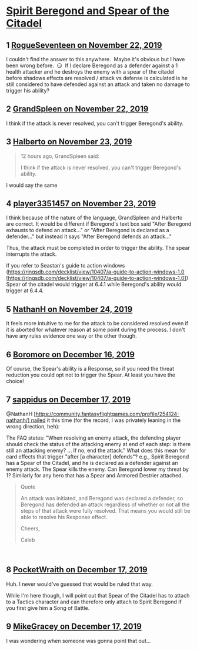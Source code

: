 # [Spirit Beregond and Spear of the Citadel](https://community.fantasyflightgames.com/topic/302622-spirit-beregond-and-spear-of-the-citadel/)

## 1 [RogueSeventeen on November 22, 2019](https://community.fantasyflightgames.com/topic/302622-spirit-beregond-and-spear-of-the-citadel/?do=findComment&comment=3835220)

I couldn't find the answer to this anywhere.  Maybe it's obvious but I have been wrong before.  😏  If I declare Beregond as a defender against a 1 health attacker and he destroys the enemy with a spear of the citadel before shadows effects are resolved / attack vs defense is calculated is he still considered to have defended against an attack and taken no damage to trigger his ability?

## 2 [GrandSpleen on November 22, 2019](https://community.fantasyflightgames.com/topic/302622-spirit-beregond-and-spear-of-the-citadel/?do=findComment&comment=3835274)

I think if the attack is never resolved, you can't trigger Beregond's ability. 

## 3 [Halberto on November 23, 2019](https://community.fantasyflightgames.com/topic/302622-spirit-beregond-and-spear-of-the-citadel/?do=findComment&comment=3835496)

> 12 hours ago, GrandSpleen said:
> 
> I think if the attack is never resolved, you can't trigger Beregond's ability. 

I would say the same

## 4 [player3351457 on November 23, 2019](https://community.fantasyflightgames.com/topic/302622-spirit-beregond-and-spear-of-the-citadel/?do=findComment&comment=3835540)

I think because of the nature of the language, GrandSpleen and Halberto are correct. It would be different if Beregond's text box said "After Beregond exhausts to defend an attack..." or "After Beregond is declared as a defender..." but instead it says "After Beregond defends an attack..."

Thus, the attack must be completed in order to trigger the ability. The spear interrupts the attack. 

If you refer to Seastan's guide to action windows (https://ringsdb.com/decklist/view/10407/a-guide-to-action-windows-1.0 [https://ringsdb.com/decklist/view/10407/a-guide-to-action-windows-1.0]) Spear of the citadel would trigger at 6.4.1 while Beregond's ability would trigger at 6.4.4.

## 5 [NathanH on November 24, 2019](https://community.fantasyflightgames.com/topic/302622-spirit-beregond-and-spear-of-the-citadel/?do=findComment&comment=3835770)

It feels more intuitive to me for the attack to be considered resolved even if it is aborted for whatever reason at some point during the process. I don't have any rules evidence one way or the other though.

## 6 [Boromore on December 16, 2019](https://community.fantasyflightgames.com/topic/302622-spirit-beregond-and-spear-of-the-citadel/?do=findComment&comment=3849876)

Of course, the Spear's ability is a Response, so if you need the threat reduction you could opt not to trigger the Spear. At least you have the choice!

## 7 [sappidus on December 17, 2019](https://community.fantasyflightgames.com/topic/302622-spirit-beregond-and-spear-of-the-citadel/?do=findComment&comment=3850342)

@NathanH [https://community.fantasyflightgames.com/profile/254124-nathanh/] nailed it this time (for the record, I was privately leaning in the wrong direction, heh):

The FAQ states: "When resolving an enemy attack, the defending player should check the status of the attacking enemy at end of each step: is there still an attacking enemy? ... If no, end the attack." What does this mean for card effects that trigger "after [a character] defends"? e.g., Spirit Beregond has a Spear of the Citadel, and he is declared as a defender against an enemy attack. The Spear kills the enemy. Can Beregond lower my threat by 1? Similarly for any hero that has a Spear and Armored Destrier attached.

> Quote
> 
> An attack was initiated, and Beregond was declared a defender, so Beregond has defended an attack regardless of whether or not all the steps of that attack were fully resolved. That means you would still be able to resolve his Response effect.
> 
> Cheers,
> 
> Caleb

 

## 8 [PocketWraith on December 17, 2019](https://community.fantasyflightgames.com/topic/302622-spirit-beregond-and-spear-of-the-citadel/?do=findComment&comment=3850352)

Huh. I never would've guessed that would be ruled that way.

While I'm here though, I will point out that Spear of the Citadel has to attach to a Tactics character and can therefore only attach to Spirit Beregond if you first give him a Song of Battle.

## 9 [MikeGracey on December 17, 2019](https://community.fantasyflightgames.com/topic/302622-spirit-beregond-and-spear-of-the-citadel/?do=findComment&comment=3850986)

I was wondering when someone was gonna point that out... 


